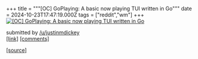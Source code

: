 +++
title = """[OC] GoPlaying: A basic now playing TUI written in Go"""
date = 2024-10-23T17:47:19.000Z
tags = ["reddit","wm"]
+++
[![[OC] GoPlaying: A basic now playing TUI written in Go](https://b.thumbs.redditmedia.com/arGApnEX6eFEKEfR13wQoYhetZSnug9vzeWNtt3fR0I.jpg "[OC] GoPlaying: A basic now playing TUI written in Go")](https://www.reddit.com/r/unixporn/comments/1gagqgj/oc_goplaying_a_basic_now_playing_tui_written_in_go/)

submitted by [/u/justinmdickey](https://www.reddit.com/user/justinmdickey)  
[\[link\]](https://www.reddit.com/gallery/1gagqgj) [\[comments\]](https://www.reddit.com/r/unixporn/comments/1gagqgj/oc_goplaying_a_basic_now_playing_tui_written_in_go/)

[[source]](https://www.reddit.com/r/unixporn/comments/1gagqgj/oc_goplaying_a_basic_now_playing_tui_written_in_go/)
